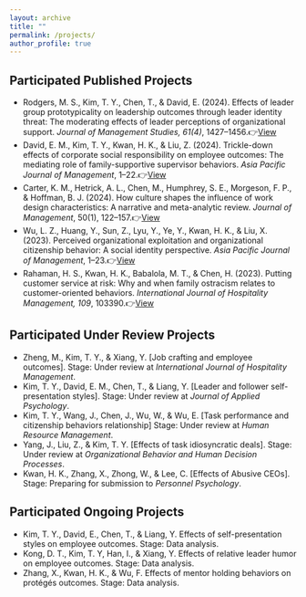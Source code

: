 ```yaml
---
layout: archive
title: ""
permalink: /projects/
author_profile: true
---
```


## Participated Published Projects

* Rodgers, M. S., Kim, T. Y., Chen, T., & David, E. (2024). Effects of leader group prototypicality on leadership outcomes through leader identity threat: The moderating effects of leader perceptions of organizational support. *Journal of Management Studies, 61(4)*, 1427–1456.👉[View](https://doi.org/10.1111/joms.12927)
* David, E. M., Kim, T. Y., Kwan, H. K., & Liu, Z. (2024). Trickle-down effects of corporate social responsibility on employee outcomes: The mediating role of family-supportive supervisor behaviors. *Asia Pacific Journal of Management*, 1–22.👉[View](https://doi.org/10.1007/s10490-024-09994-w)
* Carter, K. M., Hetrick, A. L., Chen, M., Humphrey, S. E., Morgeson, F. P., & Hoffman, B. J. (2024). How culture shapes the influence of work design characteristics: A narrative and meta-analytic review. *Journal of Management*, 50(1), 122–157.👉[View](https://doi.org/10.1177/01492063231179405)
* Wu, L. Z., Huang, Y., Sun, Z., Lyu, Y., Ye, Y., Kwan, H. K., & Liu, X. (2023). Perceived organizational exploitation and organizational citizenship behavior: A social identity perspective. *Asia Pacific Journal of Management*, 1–23.👉[View](https://doi.org/10.1007/s10490-023-09919-z)
* Rahaman, H. S., Kwan, H. K., Babalola, M. T., & Chen, H. (2023). Putting customer service at risk: Why and when family ostracism relates to customer-oriented behaviors. *International Journal of Hospitality Management, 109*, 103390.👉[View](https://doi.org/10.1016/j.ijhm.2022.103390)

## Participated Under Review Projects

* Zheng, M., Kim, T. Y., & Xiang, Y. [Job crafting and employee outcomes]. Stage: Under review at *International Journal of Hospitality Management*.
* Kim, T. Y., David, E. M., Chen, T., & Liang, Y. [Leader and follower self-presentation styles]. Stage: Under review at *Journal of Applied Psychology*.
* Kim, T. Y., Wang, J., Chen, J., Wu, W., & Wu, E. [Task performance and citizenship behaviors relationship] Stage: Under review at *Human Resource Management*.
* Yang, J., Liu, Z., & Kim, T. Y. [Effects of task idiosyncratic deals]. Stage: Under review at *Organizational Behavior and Human Decision Processes*.
* Kwan, H. K., Zhang, X., Zhong, W., & Lee, C. [Effects of Abusive CEOs]. Stage: Preparing for submission to *Personnel Psychology*.

## Participated Ongoing Projects

* Kim, T. Y., David, E., Chen, T., & Liang, Y. Effects of self-presentation styles on employee outcomes. Stage: Data analysis.
* Kong, D. T., Kim, T. Y, Han, I., & Xiang, Y. Effects of relative leader humor on employee outcomes. Stage: Data analysis.
* Zhang, X., Kwan, H. K., & Wu, F. Effects of mentor holding behaviors on protégés outcomes. Stage: Data analysis.


